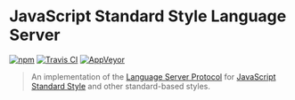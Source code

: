 # JavaScript Standard Style Language Server

[![npm](https://img.shields.io/npm/v/standard-language-server.svg)](https://www.npmjs.com/package/standard-language-server) [![Travis CI](https://img.shields.io/travis/sonicdoe/standard-language-server.svg)](https://travis-ci.org/sonicdoe/standard-language-server) [![AppVeyor](https://img.shields.io/appveyor/ci/sonicdoe/standard-language-server.svg)](https://ci.appveyor.com/project/sonicdoe/standard-language-server)

> An implementation of the [Language Server Protocol](https://github.com/Microsoft/language-server-protocol) for [JavaScript Standard Style](https://standardjs.com) and other standard-based styles.
